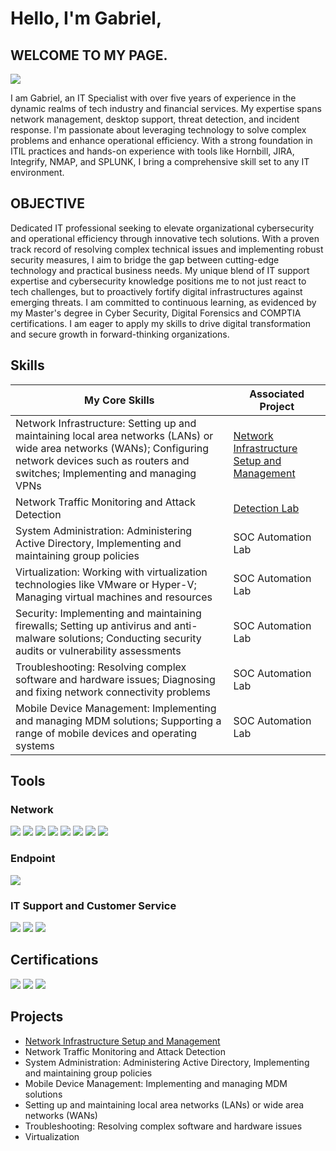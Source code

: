 # Hello, I'm Gabriel,

## WELCOME TO MY PAGE.
<a href="https://linkedin.com"><img src="https://img.shields.io/badge/-LinkedIn-0072b1?&style=for-the-badge&logo=linkedin&logoColor=white" /></a>

I am Gabriel, an IT Specialist with over five years of experience in the dynamic realms of tech industry and financial services. My expertise spans network management, desktop support, threat detection, and incident response. I'm passionate about leveraging technology to solve complex problems and enhance operational efficiency. With a strong foundation in ITIL practices and hands-on experience with tools like Hornbill, JIRA, Integrify, NMAP, and SPLUNK, I bring a comprehensive skill set to any IT environment.

## OBJECTIVE
Dedicated IT professional seeking to elevate organizational cybersecurity and operational efficiency through innovative tech solutions. With a proven track record of resolving complex technical issues and implementing robust security measures, I aim to bridge the gap between cutting-edge technology and practical business needs. My unique blend of IT support expertise and cybersecurity knowledge positions me to not just react to tech challenges, but to proactively fortify digital infrastructures against emerging threats. I am committed to continuous learning, as evidenced by my Master's degree in Cyber Security, Digital Forensics and COMPTIA certifications. I am eager to apply my skills to drive digital transformation and secure growth in forward-thinking organizations.
## Skills


| My Core Skills                                         | Associated Project         |
|-----------------------------------------------|----------------------------|
|Network Infrastructure: Setting up and maintaining local area networks (LANs) or wide area networks (WANs); Configuring network devices such as routers and switches; Implementing and managing VPNs         | <a href="https://https://github.com/GabrielOvie/Network-Infrastructure-Project/tree/main">Network Infrastructure Setup and Management</a>|
|Network Traffic Monitoring and Attack Detection | <a href="https://google.com">Detection Lab</a>|
|System Administration: Administering Active Directory,  Implementing and maintaining group policies        | SOC Automation Lab|
|Virtualization: Working with virtualization technologies like VMware or Hyper-V; Managing virtual machines and resources    | SOC Automation Lab|
|Security: Implementing and maintaining firewalls; Setting up antivirus and anti-malware solutions; Conducting security audits or vulnerability assessments                  | SOC Automation Lab|
|Troubleshooting: Resolving complex software and hardware issues; Diagnosing and fixing network connectivity problems | SOC Automation Lab|
|Mobile Device Management: Implementing and managing MDM solutions;  Supporting a range of mobile devices and operating systems | SOC Automation Lab|


## Tools
### Network
<div>
    <img src="https://img.shields.io/badge/-Wireshark-1679A7?&style=for-the-badge&logo=Wireshark&logoColor=white" />
    <img src="https://img.shields.io/badge/-Nagios-009940?&style=for-the-badge&logo=Nagios&logoColor=white" />
    <img src="https://img.shields.io/badge/-Zabbix-EE0000?&style=for-the-badge&logo=Zabbix&logoColor=white" />
    <img src="https://img.shields.io/badge/-PRTG-2397E2?&style=for-the-badge&logo=PRTG&logoColor=white" />
    <img src="https://img.shields.io/badge/-Prometheus-E6522C?&style=for-the-badge&logo=Prometheus&logoColor=white" />
    <img src="https://img.shields.io/badge/-ManageEngine%20OpManager-0052CC?&style=for-the-badge&logo=ManageEngine&logoColor=white" /> 
    <img src="https://img.shields.io/badge/-NetFlow%20Analyzer-006600?&style=for-the-badge&logo=ManageEngine&logoColor=white" /> 
    <img src="https://img.shields.io/badge/-SolarWinds%20Network%20Performance%20Monitor-F89C0E?&style=for-the-badge&logo=SolarWinds&logoColor=white" />

</div>

### Endpoint
<div>
    <img src="https://img.shields.io/badge/-Microsoft_Defender_for_Endpoint-00A4EF?&style=for-the-badge&logo=Microsoft&logoColor=white" />
   
</div>

### IT Support and Customer Service
<div>
    <img src="https://img.shields.io/badge/-Hornbill%20Ticketing%20System-0066CC?&style=for-the-badge&logo=Hornbill&logoColor=white" />
    <img src="https://img.shields.io/badge/-Integrify%20Ticketing%20System-008CBA?&style=for-the-badge&logo=Integrify&logoColor=white" />
    <img src="https://img.shields.io/badge/-JIRA%20Ticketing%20System-0052CC?&style=for-the-badge&logo=JIRA&logoColor=white" />
</div>

## Certifications

<div>
<img src="https://img.shields.io/badge/-CompTIA%20Network%2B-007ACC?style=for-the-badge&logo=CompTIA&logoColor=white" />
<img src="https://img.shields.io/badge/-CompTIA%20Security%2B-FF0000?style=for-the-badge&logo=CompTIA&logoColor=white" />
<img src="https://img.shields.io/badge/University%20of%20Portsmouth-M.Sc.%20Degree-6C3082?style=for-the-badge&logoColor=white" />

>
</div>

## Projects
- <a href="https://https://github.com/GabrielOvie/Network-Infrastructure-Project/tree/main">Network Infrastructure Setup and Management</a>
- Network Traffic Monitoring and Attack Detection
- System Administration: Administering Active Directory,  Implementing and maintaining group policies
- Mobile Device Management: Implementing and managing MDM solutions
- Setting up and maintaining local area networks (LANs) or wide area networks (WANs)
- Troubleshooting: Resolving complex software and hardware issues
- Virtualization
